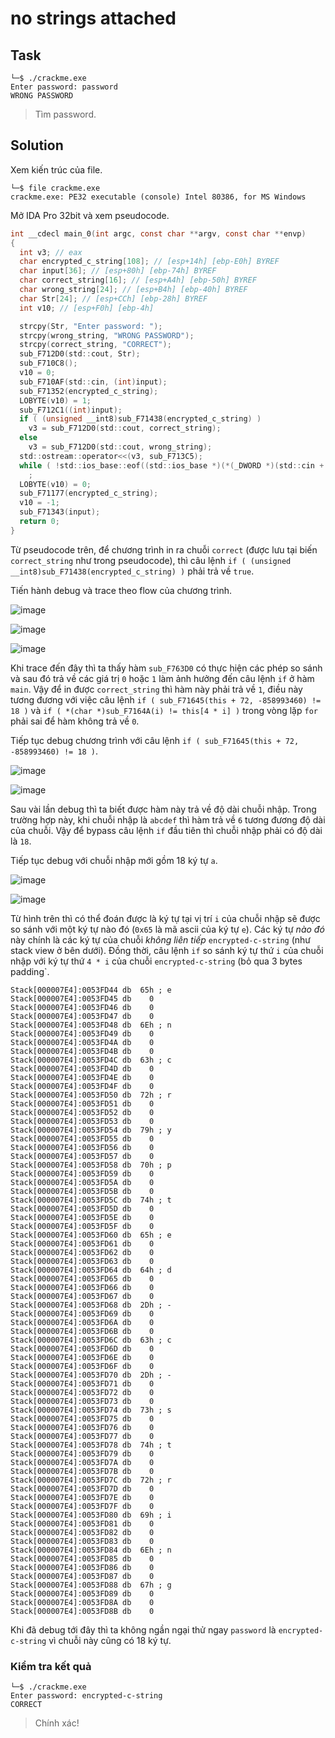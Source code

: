 # no strings attached
## Task
```
└─$ ./crackme.exe
Enter password: password
WRONG PASSWORD
```
> Tìm password.  

## Solution
Xem kiến trúc của file.  
```
└─$ file crackme.exe
crackme.exe: PE32 executable (console) Intel 80386, for MS Windows
```  

Mở IDA Pro 32bit và xem pseudocode.  

```c
int __cdecl main_0(int argc, const char **argv, const char **envp)
{
  int v3; // eax
  char encrypted_c_string[108]; // [esp+14h] [ebp-E0h] BYREF
  char input[36]; // [esp+80h] [ebp-74h] BYREF
  char correct_string[16]; // [esp+A4h] [ebp-50h] BYREF
  char wrong_string[24]; // [esp+B4h] [ebp-40h] BYREF
  char Str[24]; // [esp+CCh] [ebp-28h] BYREF
  int v10; // [esp+F0h] [ebp-4h]

  strcpy(Str, "Enter password: ");
  strcpy(wrong_string, "WRONG PASSWORD");
  strcpy(correct_string, "CORRECT");
  sub_F712D0(std::cout, Str);
  sub_F710C8();
  v10 = 0;
  sub_F710AF(std::cin, (int)input);
  sub_F71352(encrypted_c_string);
  LOBYTE(v10) = 1;
  sub_F712C1((int)input);
  if ( (unsigned __int8)sub_F71438(encrypted_c_string) )
    v3 = sub_F712D0(std::cout, correct_string);
  else
    v3 = sub_F712D0(std::cout, wrong_string);
  std::ostream::operator<<(v3, sub_F713C5);
  while ( !std::ios_base::eof((std::ios_base *)(*(_DWORD *)(std::cin + 4) + std::cin)) )
    ;
  LOBYTE(v10) = 0;
  sub_F71177(encrypted_c_string);
  v10 = -1;
  sub_F71343(input);
  return 0;
}
```  

Từ pseudocode trên, để chương trình in ra chuỗi `correct` (được lưu tại biến `correct_string` như trong pseudocode), thì câu lệnh `if ( (unsigned __int8)sub_F71438(encrypted_c_string) )` phải trả về `true`.  

Tiến hành debug và trace theo flow của chương trình.  

![image](https://user-images.githubusercontent.com/44528004/121341260-af417e80-c94a-11eb-9933-9f8c2010d836.png)  

![image](https://user-images.githubusercontent.com/44528004/121341283-b5375f80-c94a-11eb-98fe-262315515b27.png)  

![image](https://user-images.githubusercontent.com/44528004/121341306-bcf70400-c94a-11eb-88cc-72f4b6a1af0f.png)  

Khi trace đến đây thì ta thấy hàm `sub_F763D0` có thực hiện các phép so sánh và sau đó trả về các giá trị `0` hoặc `1` làm ảnh hưởng đến câu lệnh `if` ở hàm `main`. Vậy để in được `correct_string` thì hàm này phải trả về `1`, điều này tương đương với việc câu lệnh `if ( sub_F71645(this + 72, -858993460) != 18 )` và 
`if ( *(char *)sub_F7164A(i) != this[4 * i] )` trong vòng lặp `for` phải sai để hàm không trả về `0`.  

Tiếp tục debug chương trình với câu lệnh `if ( sub_F71645(this + 72, -858993460) != 18 )`.  

![image](https://user-images.githubusercontent.com/44528004/121341353-c7190280-c94a-11eb-8b35-eec53b69a68f.png)  

![image](https://user-images.githubusercontent.com/44528004/121341375-cbddb680-c94a-11eb-8dbf-157d4b245ed2.png)

Sau vài lần debug thì ta biết được hàm này trả về độ dài chuỗi nhập. Trong trường hợp này, khi chuỗi nhập là `abcdef` thì hàm trả về `6` tương đương độ dài của chuỗi. Vậy để bypass câu lệnh `if` đầu tiên thì chuỗi nhập phải có độ dài là `18`.  

Tiếp tục debug với chuỗi nhập mới gồm 18 ký tự `a`.  

![image](https://user-images.githubusercontent.com/44528004/121343800-41e31d00-c94d-11eb-9a9d-13da9c383560.png)

![image](https://user-images.githubusercontent.com/44528004/121343976-6e973480-c94d-11eb-9ea7-b5427db24fd1.png)  

Từ hình trên thì có thể đoán được là ký tự tại vị trí `i` của chuỗi nhập sẽ được so sánh với một ký tự nào đó (`0x65` là mã ascii của ký tự `e`). Các ký tự *nào đó* này chính là các ký tự của chuỗi *không liên tiếp* `encrypted-c-string` (như stack view ở bên dưới). Đồng thời, câu lệnh `if` so sánh ký tự thứ `i` của chuỗi nhập với ký tự thứ `4 * i` của chuỗi `encrypted-c-string` (bỏ qua 3 bytes padding`.  

```
Stack[000007E4]:0053FD44 db  65h ; e
Stack[000007E4]:0053FD45 db    0
Stack[000007E4]:0053FD46 db    0
Stack[000007E4]:0053FD47 db    0
Stack[000007E4]:0053FD48 db  6Eh ; n
Stack[000007E4]:0053FD49 db    0
Stack[000007E4]:0053FD4A db    0
Stack[000007E4]:0053FD4B db    0
Stack[000007E4]:0053FD4C db  63h ; c
Stack[000007E4]:0053FD4D db    0
Stack[000007E4]:0053FD4E db    0
Stack[000007E4]:0053FD4F db    0
Stack[000007E4]:0053FD50 db  72h ; r
Stack[000007E4]:0053FD51 db    0
Stack[000007E4]:0053FD52 db    0
Stack[000007E4]:0053FD53 db    0
Stack[000007E4]:0053FD54 db  79h ; y
Stack[000007E4]:0053FD55 db    0
Stack[000007E4]:0053FD56 db    0
Stack[000007E4]:0053FD57 db    0
Stack[000007E4]:0053FD58 db  70h ; p
Stack[000007E4]:0053FD59 db    0
Stack[000007E4]:0053FD5A db    0
Stack[000007E4]:0053FD5B db    0
Stack[000007E4]:0053FD5C db  74h ; t
Stack[000007E4]:0053FD5D db    0
Stack[000007E4]:0053FD5E db    0
Stack[000007E4]:0053FD5F db    0
Stack[000007E4]:0053FD60 db  65h ; e
Stack[000007E4]:0053FD61 db    0
Stack[000007E4]:0053FD62 db    0
Stack[000007E4]:0053FD63 db    0
Stack[000007E4]:0053FD64 db  64h ; d
Stack[000007E4]:0053FD65 db    0
Stack[000007E4]:0053FD66 db    0
Stack[000007E4]:0053FD67 db    0
Stack[000007E4]:0053FD68 db  2Dh ; -
Stack[000007E4]:0053FD69 db    0
Stack[000007E4]:0053FD6A db    0
Stack[000007E4]:0053FD6B db    0
Stack[000007E4]:0053FD6C db  63h ; c
Stack[000007E4]:0053FD6D db    0
Stack[000007E4]:0053FD6E db    0
Stack[000007E4]:0053FD6F db    0
Stack[000007E4]:0053FD70 db  2Dh ; -
Stack[000007E4]:0053FD71 db    0
Stack[000007E4]:0053FD72 db    0
Stack[000007E4]:0053FD73 db    0
Stack[000007E4]:0053FD74 db  73h ; s
Stack[000007E4]:0053FD75 db    0
Stack[000007E4]:0053FD76 db    0
Stack[000007E4]:0053FD77 db    0
Stack[000007E4]:0053FD78 db  74h ; t
Stack[000007E4]:0053FD79 db    0
Stack[000007E4]:0053FD7A db    0
Stack[000007E4]:0053FD7B db    0
Stack[000007E4]:0053FD7C db  72h ; r
Stack[000007E4]:0053FD7D db    0
Stack[000007E4]:0053FD7E db    0
Stack[000007E4]:0053FD7F db    0
Stack[000007E4]:0053FD80 db  69h ; i
Stack[000007E4]:0053FD81 db    0
Stack[000007E4]:0053FD82 db    0
Stack[000007E4]:0053FD83 db    0
Stack[000007E4]:0053FD84 db  6Eh ; n
Stack[000007E4]:0053FD85 db    0
Stack[000007E4]:0053FD86 db    0
Stack[000007E4]:0053FD87 db    0
Stack[000007E4]:0053FD88 db  67h ; g
Stack[000007E4]:0053FD89 db    0
Stack[000007E4]:0053FD8A db    0
Stack[000007E4]:0053FD8B db    0
```  

Khi đã debug tới đây thì ta không ngần ngại thử ngay `password` là `encrypted-c-string` vì chuỗi này cũng có 18 ký tự.  

### Kiểm tra kết quả
```
└─$ ./crackme.exe
Enter password: encrypted-c-string
CORRECT
```
> Chính xác!
